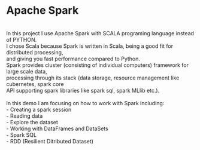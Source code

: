 # Apache Spark
</br>
In this project I use Apache Spark with SCALA programing language instead of PYTHON.</br>
I chose Scala because Spark is written in Scala, being a good fit for distributed processing,</br>
and giving you fast performance compared to Python.</br>
Spark provides cluster (consisting of individual computers) framework for large scale data,   </br>
processing  through its stack (data storage, resource management like cubernetes, spark core  </br>
API supporting spark libraries like spark sql, spark MLlib etc.).</br>
</br>
In this demo I am focusing on how to work with Spark including:</br>
                               - Creating a spark session</br>
                               - Reading data</br>
                               - Explore the dataset</br>
                               - Working with DataFrames and DataSets</br>
                               - Spark SQL</br>
                               - RDD (Resilient Ditributed Dataset)</br>
